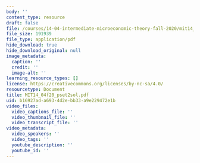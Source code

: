 ```yaml
---
body: ''
content_type: resource
draft: false
file: /courses/14-04-intermediate-microeconomic-theory-fall-2020/mit14_04f20_pset2sol.pdf
file_size: 191939
file_type: application/pdf
hide_download: true
hide_download_original: null
image_metadata:
  caption: ''
  credit: ''
  image-alt: ''
learning_resource_types: []
license: https://creativecommons.org/licenses/by-nc-sa/4.0/
resourcetype: Document
title: MIT14_04f20_pset2sol.pdf
uid: b16927ad-a693-4d2e-bb33-a9e229472e1b
video_files:
  video_captions_file: ''
  video_thumbnail_file: ''
  video_transcript_file: ''
video_metadata:
  video_speakers: ''
  video_tags: ''
  youtube_description: ''
  youtube_id: ''
---
```

